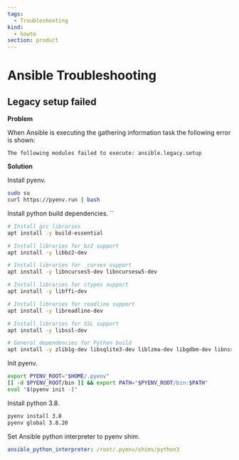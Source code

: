 ```yaml
---
tags:
  - Troubleshooting
kind:
  - howto
section: product
---
```



# Ansible Troubleshooting

## Legacy setup failed

**Problem**

When Ansible is executing the gathering information task the following error is shown:

```
The following modules failed to execute: ansible.legacy.setup
```

**Solution**

Install pyenv.

```bash
sudo su
curl https://pyenv.run | bash
```

Install python build dependencies.
``
```bash
# Install gcc libraries
apt install -y build-essential

# Install libraries for bz2 support
apt install -y libbz2-dev

# Install libraries for _curses support
apt install -y libncurses5-dev libncursesw5-dev

# Install libraries for ctypes support
apt install -y libffi-dev

# Install libraries for readline support
apt install -y libreadline-dev

# Install libraries for SSL support
apt install -y libssl-dev

# General dependencies for Python build
apt install -y zlib1g-dev libsqlite3-dev liblzma-dev libgdbm-dev libnss3-dev
```

Init pyenv.

```bash
export PYENV_ROOT="$HOME/.pyenv"
[[ -d $PYENV_ROOT/bin ]] && export PATH="$PYENV_ROOT/bin:$PATH"
eval "$(pyenv init -)"
```

Install python 3.8.

```bash
pyenv install 3.8
pyenv global 3.8.20
```

Set Ansible python interpreter to pyenv shim.

```yml
ansible_python_interpreter: /root/.pyenv/shims/python3
```

